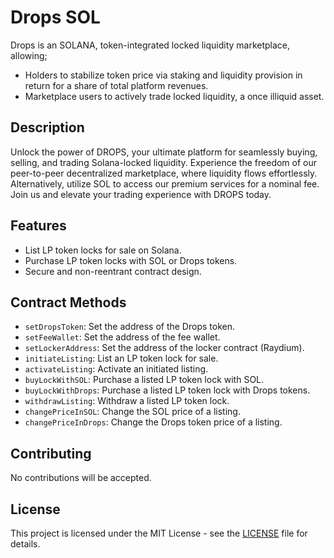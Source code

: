# Drops SOL
Drops is an SOLANA, token-integrated locked liquidity marketplace, allowing;
- Holders to stabilize token price via staking and liquidity provision in return for a share of total platform revenues.
- Marketplace users to actively trade locked liquidity, a once illiquid asset.

## Description
Unlock the power of DROPS, your ultimate platform for seamlessly buying, selling, and trading Solana-locked liquidity. Experience the freedom of our peer-to-peer decentralized marketplace, where liquidity flows effortlessly. Alternatively, utilize SOL to access our premium services for a nominal fee. Join us and elevate your trading experience with DROPS today.

## Features
- List LP token locks for sale on Solana.
- Purchase LP token locks with SOL or Drops tokens.
- Secure and non-reentrant contract design.

## Contract Methods
- `setDropsToken`: Set the address of the Drops token.
- `setFeeWallet`: Set the address of the fee wallet.
- `setLockerAddress`: Set the address of the locker contract (Raydium).
- `initiateListing`: List an LP token lock for sale.
- `activateListing`: Activate an initiated listing.
- `buyLockWithSOL`: Purchase a listed LP token lock with SOL.
- `buyLockWithDrops`: Purchase a listed LP token lock with Drops tokens.
- `withdrawListing`: Withdraw a listed LP token lock.
- `changePriceInSOL`: Change the SOL price of a listing.
- `changePriceInDrops`: Change the Drops token price of a listing.

## Contributing
No contributions will be accepted.

## License
This project is licensed under the MIT License - see the [LICENSE](LICENSE) file for details.

